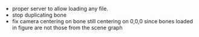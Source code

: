 - proper server to allow loading any file.
- stop duplicating bone
- fix camera centering on bone still centering on 0,0,0 since bones loaded
  in figure are not those from the scene graph